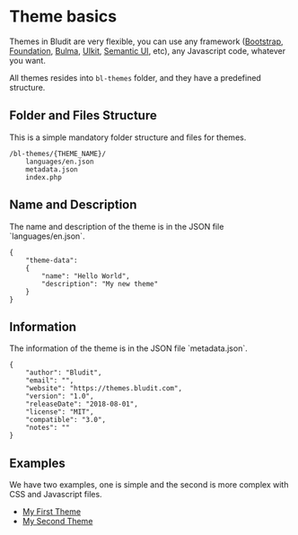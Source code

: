 # Theme basics
<!-- position: 1 -->

Themes in Bludit are very flexible, you can use any framework ([Bootstrap](https://getbootstrap.com/), [Foundation](https://foundation.zurb.com/), [Bulma](https://bulma.io), [UIkit](https://getuikit.com/), [Semantic UI](https://semantic-ui.com), etc), any Javascript code, whatever you want.

All themes resides into `bl-themes` folder, and they have a predefined structure.

<h2 id="structure">Folder and Files Structure</h2>
This is a simple mandatory folder structure and files for themes.

```
/bl-themes/{THEME_NAME}/
	languages/en.json
	metadata.json
	index.php
```

<h2 id="name-description">Name and Description</h2>
The name and description of the theme is in the JSON file `languages/en.json`.

```
{
	"theme-data":
	{
		"name": "Hello World",
		"description": "My new theme"
	}
}
```

<h2 id="information">Information</h2>
The information of the theme is in the JSON file `metadata.json`.

```
{
	"author": "Bludit",
	"email": "",
	"website": "https://themes.bludit.com",
	"version": "1.0",
	"releaseDate": "2018-08-01",
	"license": "MIT",
	"compatible": "3.0",
	"notes": ""
}
```

<h2 id="examples">Examples</h2>
We have two examples, one is simple and the second is more complex with CSS and Javascript files.

- [My First Theme](https://docs.bludit.com/en/themes/example-my-first-theme)
- [My Second Theme](https://docs.bludit.com/en/themes/example-my-second-theme)
